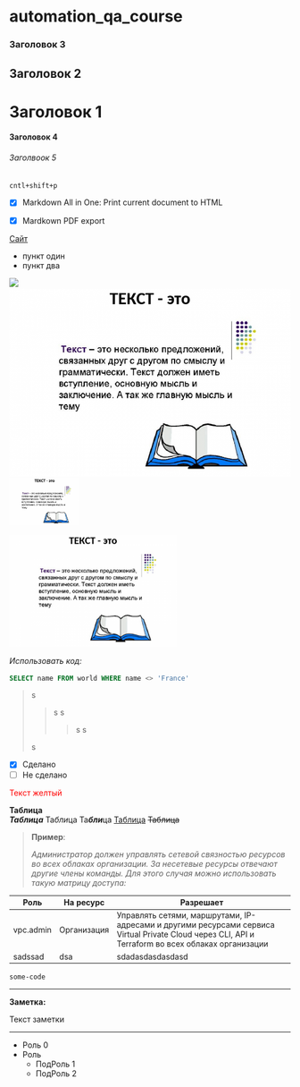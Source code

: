 # automation_qa_course


### Заголовок 3
## Заголовок 2

# Заголовок 1
#### Заголовок 4
###### Заголвоок 5

`cntl+shift+p`

- [x] Markdown All in One: Print current document to HTML
- [x] Mardkown PDF export 


[Сайт](https://ya.ru "Подсказка") 
- пункт один
- пункт два


![](https://cdn.freelance.ru/images/att/1580377_900_600.png)
![alt text](1580377_900_600.png)
<code><img width="25%" title="Text" src="1580377_900_600.png"></code>

<img src="1580377_900_600.png" alt="Alt Text" width="300" height="200">

*Использовать код:*
 ```sql
 SELECT name FROM world WHERE name <> 'France'

```


>s
>>s
>s
>>>s
>s
>
>s


- [x] Сделано
- [ ] Не сделано

 <font style ="color:red"> Текст желтый </font>



**Таблица**   
***Таблица*** 
Та*бли*ца 
Та***бли***ца
<u>Таблица</u>
~~Таблица~~

>**Пример**:
>
>*Администратор должен управлять сетевой связностью ресурсов во всех облаках организации. За несетевые ресурсы отвечают другие члены команды. Для этого случая можно использовать такую матрицу доступа:*
>
| Роль        | На ресурс   | Разрешает                                                                                                                                          |
| ----------- | ----------- | -------------------------------------------------------------------------------------------------------------------------------------------------- |
| vpc.admin | Организация | Управлять сетями, маршрутами, IP-адресами и другими ресурсами сервиса Virtual Private Cloud через CLI, API и Terraform во всех облаках организации |
|    sadssad         |     dsa        |  sdadasdasdasdasd                                                                                                                                                  |



`some-code`


---
**Заметка:**

Текст заметки


---

* Роль 0
* Роль
    * ПодРоль 1
    * ПодРоль 2